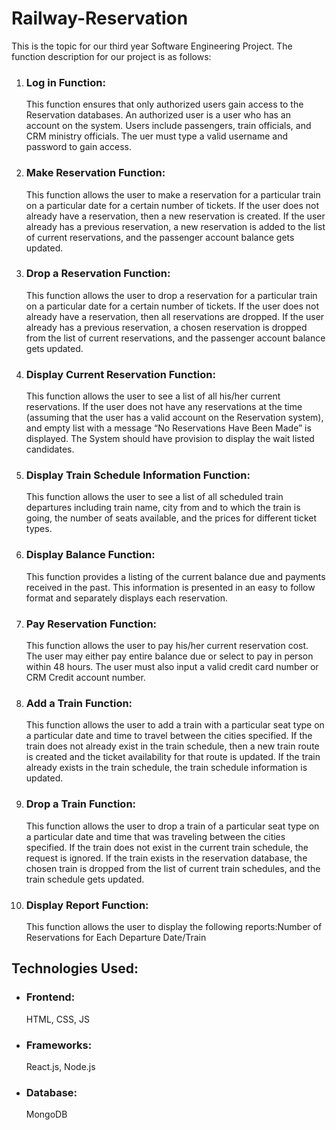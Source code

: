 # Railway-Reservation

This is the topic for our third year Software Engineering Project. The function description for our project is as follows:
<ol>
<li><h3>Log in Function:</h3> This function ensures that only authorized users gain access to the Reservation databases. An
authorized user is a user who has an account on the system. Users include passengers, train officials, and CRM
ministry officials. The uer must type a valid username and password to gain access.</li>
<li><h3>Make Reservation Function:</h3> This function allows the user to make a reservation for a particular train on a
particular date for a certain number of tickets. If the user does not already have a reservation, then a new
reservation is created. If the user already has a previous reservation, a new reservation is added to the list of current
reservations, and the passenger account balance gets updated.</li>
<li><h3>Drop a Reservation Function:</h3> This function allows the user to drop a reservation for a particular train on a
particular date for a certain number of tickets. If the user does not already have a reservation, then all reservations
are dropped. If the user already has a previous reservation, a chosen reservation is dropped from the list of current
reservations, and the passenger account balance gets updated.</li>
<li><h3>Display Current Reservation Function:</h3> This function allows the user to see a list of all his/her current reservations.
If the user does not have any reservations at the time (assuming that the user has a valid account on the Reservation
system), and empty list with a message “No Reservations Have Been Made” is displayed. The System should have
provision to display the wait listed candidates.</li>
<li><h3>Display Train Schedule Information Function:</h3> This function allows the user to see a list of all scheduled train
departures including train name, city from and to which the train is going, the number of seats available, and the
prices for different ticket types.</li>
<li><h3>Display Balance Function:</h3> This function provides a listing of the current balance due and payments received in the
past. This information is presented in an easy to follow format and separately displays each reservation.</li>
<li><h3>Pay Reservation Function:</h3> This function allows the user to pay his/her current reservation cost. The user may
either pay entire balance due or select to pay in person within 48 hours. The user must also input a valid credit card
number or CRM Credit account number.</li>
<li><h3>Add a Train Function:</h3> This function allows the user to add a train with a particular seat type on a particular date
and time to travel between the cities specified. If the train does not already exist in the train schedule, then a new
train route is created and the ticket availability for that route is updated. If the train already exists in the train
schedule, the train schedule information is updated.</li>
<li><h3>Drop a Train Function:</h3> This function allows the user to drop a train of a particular seat type on a particular date
and time that was traveling between the cities specified. If the train does not exist in the current train schedule, the
request is ignored. If the train exists in the reservation database, the chosen train is dropped from the list of current
train schedules, and the train schedule gets updated.</li>
<li><h3>Display Report Function:</h3> This function allows the user to display the following reports:Number of Reservations
for Each Departure Date/Train</li>
</ol>

## Technologies Used:
<ul>
<li><h3>Frontend:</h3> HTML, CSS, JS</li>
<li><h3>Frameworks:</h3> React.js, Node.js</li>
<li><h3>Database:</h3> MongoDB</li>
<ul>

